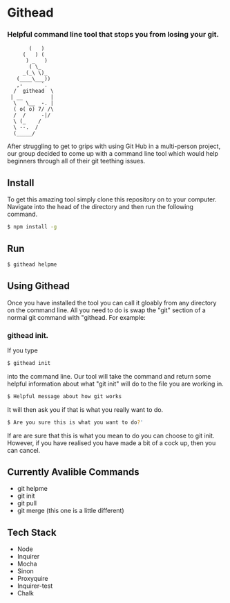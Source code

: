 # Githead
### Helpful command line tool that stops you from losing your git.
```
       (   )
     (   ) (
      ) _   )
       ( \_
     _(_\ \)_
   (____\___))
   ,-      `.
  /  githead  \
 | __         |
  \   \__  -. |
  ( o( o) 7/ /\
  /  /     -|/
  \ (_    /
  \ --.  /
  (_____/
```

After struggling to get to grips with using Git Hub in a multi-person project, our group decided to come up with a command line tool which would help beginners through all of their git teething issues.

## Install
To get this amazing tool simply clone this repository on to your computer.
Navigate into the head of the directory and then run the following command. 
```bash
$ npm install -g 
```

## Run
```bash
$ githead helpme
```

## Using Githead

Once you have installed the tool you can call it gloably from any directory on the command line. All you need to do is swap the "git" section of a normal git command with "githead. For example:
### githead init. 
If you type
```bash
$ githead init
```
into the command line. Our tool will take the command and return some helpful information about what "git init" will do to the file you are working in.

```bash
$ Helpful message about how git works
```
It will then ask you if that is what you really want to do. 

```bash
$ Are you sure this is what you want to do?'
```
If are are sure that this is what you mean to do you can choose to git init. However, if you have realised you have made a bit of a cock up, then you can cancel.

## Currently Avalible Commands
* git helpme
* git init
* git pull
* git merge (this one is a little different)

## Tech Stack
* Node
* Inquirer
* Mocha
* Sinon
* Proxyquire
* Inquirer-test
* Chalk



